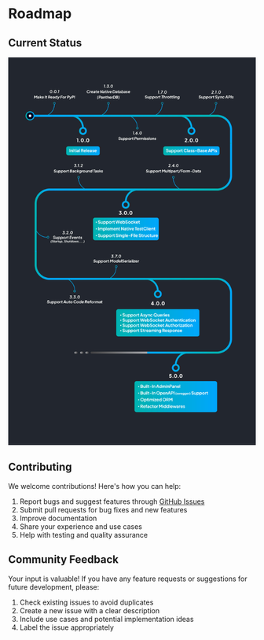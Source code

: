 # Roadmap

## Current Status

![Roadmap](https://raw.githubusercontent.com/AliRn76/panther/master/docs/docs/images/roadmap.jpg)

## Contributing

We welcome contributions! Here's how you can help:

1. Report bugs and suggest features through [GitHub Issues](https://github.com/AliRn76/panther/issues)
2. Submit pull requests for bug fixes and new features
3. Improve documentation
4. Share your experience and use cases
5. Help with testing and quality assurance

## Community Feedback

Your input is valuable! If you have any feature requests or suggestions for future development, please:
1. Check existing issues to avoid duplicates
2. Create a new issue with a clear description
3. Include use cases and potential implementation ideas
4. Label the issue appropriately
